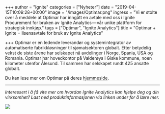 +++
author = "Ignite"
categories = ["Nyheter"]
date = "2019-04-15T10:09:28+00:00"
image = "/images/Optimar.png"
ingress = "Vi er stolte over å meddele at Optimar har inngått en avtale med oss i Ignite Procurement for bruken av Ignite Analytics — vår unike plattform for strategisk innkjøp."
tags = ["Optimar", "Ignite Analytics"]
title = "Optimar + Ignite = lisensavtale for bruk av Ignite Analytics"

+++
Optimar er en ledende leverandør og systemintegrator av automatiserte fabrikkløsninger til sjømatsektoren globalt. Etter betydelig vekst de siste årene har selskapet nå avdelinger i Norge, Spania, USA og Romania. Optimar har hovedkontor på Valderøya i Giske kommune, noen kilometer utenfor Ålesund. Til sammen har selskapet rundt 425 ansatte globalt.

Du kan lese mer om Optimar på deres [hjemmeside](https://optimar.no/).

***

_Interessert i å få vite mer om hvordan Ignite Analytics kan hjelpe deg og din virksomhet? Last ned produktinformasjonen via linken under for å lære mer._

[![](https://cdn-images-1.medium.com/max/800/1*RTWPsIOIwzj2nLgY88nNzA.png)](https://www.ignite.no/ignite-analytics/produktinformasjon/)